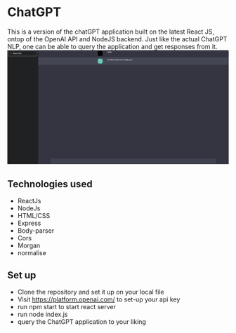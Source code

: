 # ChatGPT
This is a version of the chatGPT application built on the latest React JS, ontop of the OpenAI API and NodeJS backend. Just like the actual ChatGPT NLP, one can be able to query the application and get responses from it.
![image](/screen.png)

## Technologies used
- ReactJs
- NodeJs
- HTML/CSS
- Express
- Body-parser
- Cors
- Morgan
- normalise

## Set up
- Clone the repository and set it up on your local file
- Visit https://platform.openai.com/ to set-up your api key
- run npm start to start react server
- run node index.js 
- query the ChatGPT application to your liking